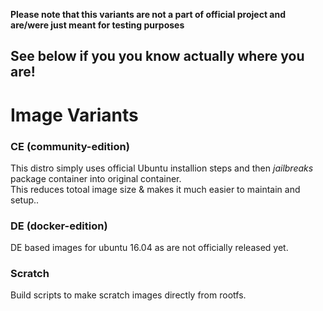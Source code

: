 **Please note that this variants are not a part of official project and are/were just meant for testing purposes**

## See below if you you know actually where you are!

# Image Variants

### CE (community-edition)
This distro simply uses official Ubuntu installion steps and then *jailbreaks* package container into original container.  
This reduces totoal image size & makes it much easier to maintain and setup..

### DE (docker-edition) 
DE based images for ubuntu 16.04 as are not officially released yet.

### Scratch
Build scripts to make scratch images directly from rootfs.

